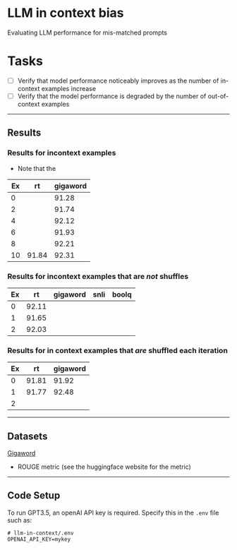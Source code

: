# LLM in context bias
Evaluating LLM performance for mis-matched prompts

# Tasks
- [ ] Verify that model performance noticeably improves as the number of in-context examples increase
- [ ] Verify that the model performance is degraded by the number of out-of-context examples

---
## Results

### Results for incontext examples
- Note that the 

| Ex  | rt    | gigaword |
| --- | ----- | -------- |
| 0   |       | 91.28    |
| 2   |       | 91.74    |
| 4   |       | 92.12    |
| 6   |       | 91.93    |
| 8   |       | 92.21    |
| 10  | 91.84 | 92.31    |


### Results for incontext examples that are *not* shuffles

| Ex  | rt    | gigaword | snli | boolq |
| --- | ----- | -------- | ---- | ----- |
| 0   | 92.11 |
| 1   | 91.65 |
| 2   | 92.03 |


### Results for in context examples that *are* shuffled each iteration
| Ex  | rt    | gigaword |
| --- | ----- | -------- |
| 0   | 91.81 | 91.92    |
| 1   | 91.77 | 92.48    |
| 2   |       |

---
## Datasets

[Gigaword](https://huggingface.co/datasets/gigaword)
- ROUGE metric (see the huggingface website for the metric)

---
## Code Setup

To run GPT3.5, an openAI API key is required. Specify this in the `.env` file such as:

```.env
# llm-in-context/.env
OPENAI_API_KEY=mykey
```



